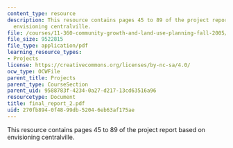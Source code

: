 ```yaml
---
content_type: resource
description: This resource contains pages 45 to 89 of the project report based on
  envisioning centralville.
file: /courses/11-360-community-growth-and-land-use-planning-fall-2005/270fb8940f4899db52046eb63af175ae_final_report_2.pdf
file_size: 9522815
file_type: application/pdf
learning_resource_types:
- Projects
license: https://creativecommons.org/licenses/by-nc-sa/4.0/
ocw_type: OCWFile
parent_title: Projects
parent_type: CourseSection
parent_uid: 9588783f-4234-0a27-d217-13cd63516a96
resourcetype: Document
title: final_report_2.pdf
uid: 270fb894-0f48-99db-5204-6eb63af175ae
---
```

This resource contains pages 45 to 89 of the project report based on envisioning centralville.